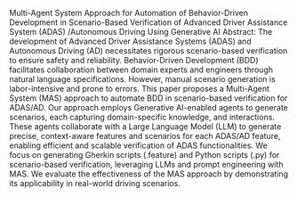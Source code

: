 Multi-Agent System Approach for Automation of Behavior-Driven Development in Scenario-Based Verification of Advanced Driver Assistance System (ADAS) /Autonomous Driving Using Generative AI
Abstract:
The development of Advanced Driver Assistance Systems (ADAS) and Autonomous Driving (AD) necessitates rigorous scenario-based verification to ensure safety and reliability. Behavior-Driven Development (BDD) facilitates collaboration between domain experts and engineers through natural language specifications. However, manual scenario generation is labor-intensive and prone to errors. This paper proposes a Multi-Agent System (MAS) approach to automate BDD in scenario-based verification for ADAS/AD. Our approach employs Generative AI-enabled agents to generate scenarios, each capturing domain-specific knowledge, and interactions. These agents collaborate with a Large Language Model (LLM) to generate precise, context-aware features and scenarios for each ADAS/AD feature, enabling efficient and scalable verification of ADAS functionalities. We focus on generating Gherkin scripts (.feature) and Python scripts (.py) for scenario-based verification, leveraging LLMs and prompt engineering with MAS. We evaluate the effectiveness of the MAS approach by demonstrating its applicability in real-world driving scenarios.
